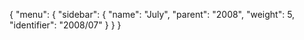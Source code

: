 {
  "menu": {
    "sidebar": {
      "name": "July",
      "parent": "2008",
      "weight": 5,
      "identifier": "2008/07"
    }
  }
}
